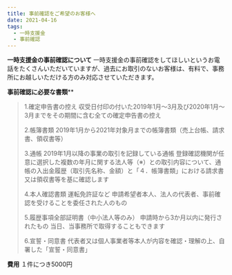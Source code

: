 ```yaml
---
title: 事前確認をご希望のお客様へ
date: 2021-04-16
tags:
  - 一時支援金
  - 事前確認
---
```

**一時支援金の事前確認について**
一時支援金の事前確認をしてほしいというお電話をたくさんいただいていますが、過去にお取引のないお客様は、有料で、事務所にお越しいただける方のみ対応させていただきます。

**事前確認に必要な書類****
> 1.確定申告書の控え
> 収受日付印の付いた2019年1月～3月及び2020年1月～3月までをその期間に含む全ての確定申告書の控え
> 
> 2.帳簿書類
> 2019年1月から2021年対象月までの帳簿書類（売上台帳、請求書、領収書等）
> 
> 3.通帳
> 2019年1月以降の事業の取引を記録している通帳
> 登録確認機関が任意に選択した複数の年月に関する法人等（※）との取引内容について、通帳の入出金履歴（取引先名称、金額）と「４．帳簿書類」における請求書又は領収書等を基に確認します
> 
> 4.本人確認書類
> 運転免許証など
> 申請希望者本人、法人の代表者、事前確認を受けることを委任された人のもの
> 
> 5.履歴事項全部証明書（中小法人等のみ）
> 申請時から3か月以内に発行されたもの
> 当日、当事務所で取得することもできます
> 
> 6.宣誓・同意書
> 代表者又は個人事業者等本人が内容を確認・理解の上、自署した「宣誓・同意書」

**費用**
１件につき5000円
